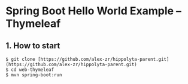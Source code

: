 # Spring Boot Hello World Example – Thymeleaf

## 1. How to start
```
$ git clone [https://github.com/alex-zr/hippolyta-parent.git](https://github.com/alex-zr/hippolyta-parent.git)
$ cd web-thymeleaf
$ mvn spring-boot:run

```

